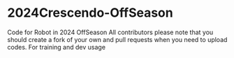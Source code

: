 # 2024Crescendo-OffSeason
Code for Robot in 2024 OffSeason
All contributors please note that you should create a fork of your own and pull requests when you need to upload codes.
For training and dev usage
